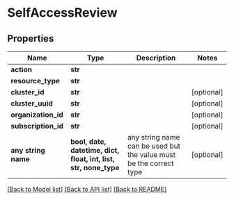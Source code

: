 # SelfAccessReview


## Properties
Name | Type | Description | Notes
------------ | ------------- | ------------- | -------------
**action** | **str** |  | 
**resource_type** | **str** |  | 
**cluster_id** | **str** |  | [optional] 
**cluster_uuid** | **str** |  | [optional] 
**organization_id** | **str** |  | [optional] 
**subscription_id** | **str** |  | [optional] 
**any string name** | **bool, date, datetime, dict, float, int, list, str, none_type** | any string name can be used but the value must be the correct type | [optional]

[[Back to Model list]](../README.md#documentation-for-models) [[Back to API list]](../README.md#documentation-for-api-endpoints) [[Back to README]](../README.md)


